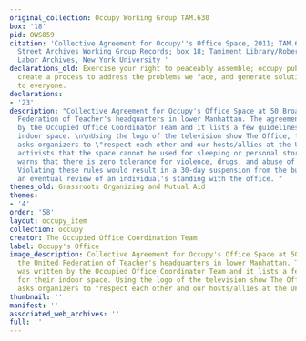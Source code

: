 ```yaml
---
original_collection: Occupy Working Group TAM.630
box: '18'
pid: OWS059
citation: 'Collective Agreement for Occupy''s Office Space, 2011; TAM.630 Occupy Wall
  Street Archives Working Group Records; box 18; Tamiment Library/Robert F. Wagner
  Labor Archives, New York University '
declarations_old: Exercise your right to peaceably assemble; occupy public space;
  create a process to address the problems we face, and generate solutions accessible
  to everyone.
declarations:
- '23'
description: "Collective Agreement for Occupy's Office Space at 50 Broadway, the United
  Federation of Teacher's headquarters in lower Manhattan. The agreement was written
  by the Occupied Office Coordinator Team and it lists a few guidelines for their
  indoor space. \n\nUsing the logo of the television show The Office, the document
  asks organizers to \"respect each other and our hosts/allies at the UFT.\" It tells
  activists that the space cannot be used for sleeping or personal storage, and  also
  warns that there is zero tolerance for violence, drugs, and abuse of shared property.
  Violating these rules would result in a 30-day suspension from the building, and
  an eventual review of an individual's standing with the office. "
themes_old: Grassroots Organizing and Mutual Aid
themes:
- '4'
order: '58'
layout: occupy_item
collection: occupy
creator: The Occupied Office Coordination Team
label: Occupy's Office
image_description: Collective Agreement for Occupy's Office Space at 50 Broadway,
  the United Federation of Teacher's headquarters in lower Manhattan. The agreement
  was written by the Occupied Office Coordinator Team and it lists a few guidelines
  for their indoor space. Using the logo of the television show The Office, the document
  asks organizers to "respect each other and our hosts/allies at the UFT."
thumbnail: ''
manifest: ''
associated_web_archives: ''
full: ''
---
```

